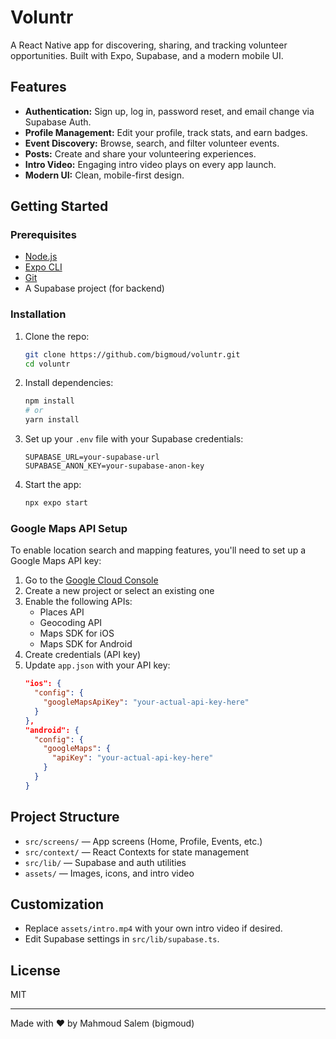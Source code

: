 # Voluntr

A React Native app for discovering, sharing, and tracking volunteer opportunities.
Built with Expo, Supabase, and a modern mobile UI.

## Features

- **Authentication:** Sign up, log in, password reset, and email change via Supabase Auth.
- **Profile Management:** Edit your profile, track stats, and earn badges.
- **Event Discovery:** Browse, search, and filter volunteer events.
- **Posts:** Create and share your volunteering experiences.
- **Intro Video:** Engaging intro video plays on every app launch.
- **Modern UI:** Clean, mobile-first design.

## Getting Started

### Prerequisites

- [Node.js](https://nodejs.org/)
- [Expo CLI](https://docs.expo.dev/get-started/installation/)
- [Git](https://git-scm.com/)
- A Supabase project (for backend)

### Installation

1. Clone the repo:
   ```sh
   git clone https://github.com/bigmoud/voluntr.git
   cd voluntr
   ```

2. Install dependencies:
   ```sh
   npm install
   # or
   yarn install
   ```

3. Set up your `.env` file with your Supabase credentials:
   ```env
   SUPABASE_URL=your-supabase-url
   SUPABASE_ANON_KEY=your-supabase-anon-key
   ```

4. Start the app:
   ```sh
   npx expo start
   ```

### Google Maps API Setup

To enable location search and mapping features, you'll need to set up a Google Maps API key:

1. Go to the [Google Cloud Console](https://console.cloud.google.com/)
2. Create a new project or select an existing one
3. Enable the following APIs:
   - Places API
   - Geocoding API
   - Maps SDK for iOS
   - Maps SDK for Android
4. Create credentials (API key)
5. Update `app.json` with your API key:
   ```json
   "ios": {
     "config": {
       "googleMapsApiKey": "your-actual-api-key-here"
     }
   },
   "android": {
     "config": {
       "googleMaps": {
         "apiKey": "your-actual-api-key-here"
       }
     }
   }
   ```

## Project Structure

- `src/screens/` — App screens (Home, Profile, Events, etc.)
- `src/context/` — React Contexts for state management
- `src/lib/` — Supabase and auth utilities
- `assets/` — Images, icons, and intro video

## Customization

- Replace `assets/intro.mp4` with your own intro video if desired.
- Edit Supabase settings in `src/lib/supabase.ts`.

## License

MIT

---

Made with ❤️ by Mahmoud Salem (bigmoud) 